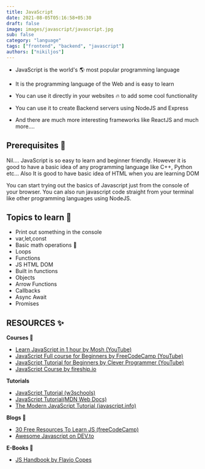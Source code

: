 ```yaml
---
title: JavaScript
date: 2021-08-05T05:16:58+05:30
draft: false
image: images/javascript/javascript.jpg
sub: false
category: "language"
tags: ["frontend", "backend", "javascript"]
authors: ["nikiljos"]
---
```


- JavaScript is the world's 🌎 most popular programming language

- It is the programming language of the Web and is easy to learn

- You can use it directly in your websites 🔥 to add some cool functionality

- You can use it to create Backend servers using NodeJS and Express

- And there are much more interesting frameworks like ReactJS and much more....

## Prerequisites 🌟

Nil…. JavaScript is so easy to learn and beginner friendly.
However it is good to have a basic idea of any programming language like C++, Python etc...
Also It is good to have basic idea of HTML when you are learning DOM

You can start trying out the basics of Javascript just from the console of your browser.
You can also run javascript code straight from your terminal like other programming languages using NodeJS.

## Topics to learn 💎

- Print out something in the console
- var,let,const
- Basic math operations 🧮
- Loops
- Functions
- JS HTML DOM
- Built in functions
- Objects
- Arrow Functions
- Callbacks
- Async Await
- Promises

## RESOURCES ✨

**Courses 🔖**

- [Learn JavaScript in 1 hour by Mosh (YouTube)](https://youtu.be/W6NZfCO5SIk)
- [JavaScript Full course for Beginners by FreeCodeCamp (YouTube)](https://youtu.be/PkZNo7MFNFg)
- [JavaScript Tutorial for Beginners by Clever Programmer (YouTube)](https://youtu.be/Qqx_wzMmFeA)
- [JavaScript Course by fireship.io](https://fireship.io/courses/javascript/)

**Tutorials**

- [JavaScript Tutorial (w3schools)](https://www.w3schools.com/js/)
- [JavaScript Tutorial(MDN Web Docs)](https://developer.mozilla.org/en-US/docs/Web/JavaScript#tutorials)
- [The Modern JavaScript Tutorial (javascript.info)](https://javascript.info/)

**Blogs 📝**

- [30 Free Resources To Learn JS (freeCodeCamp)](https://www.freecodecamp.org/news/30-free-resources-for-learning-javascript-fundamentals/)
- [Awesome Javascript on DEV.to](https://dev.to/datastructures/awesome-javascript-best-blogs-books-people-podcasts-conferences-newsletters-videos-and-documentaries-on-the-web-updated-3ank)

**E-Books 📖**

- [JS Handbook by Flavio Copes](https://flaviocopes.com/page/javascript-handbook/)
